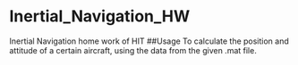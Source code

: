 # Inertial_Navigation_HW
Inertial Navigation home work of HIT
##Usage
To calculate the position and attitude of a certain aircraft, using the data from the given .mat file.
